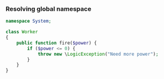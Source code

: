 ### Resolving global namespace

```php
namespace System;

class Worker
{
    public function fire($power) {
        if ($power <= 0) {
            throw new \LogicException("Need more power");
        }
    }
}

```

